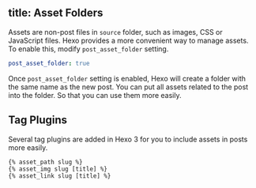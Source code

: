 title: Asset Folders
---
Assets are non-post files in `source` folder, such as images, CSS or JavaScript files. Hexo provides a more convenient way to manage assets. To enable this, modify `post_asset_folder` setting.

``` yaml
post_asset_folder: true
```

Once `post_asset_folder` setting is enabled, Hexo will create a folder with the same name as the new post. You can put all assets related to the post into the folder. So that you can use them more easily.

## Tag Plugins

Several tag plugins are added in Hexo 3 for you to include assets in posts more easily.

```
{% asset_path slug %}
{% asset_img slug [title] %}
{% asset_link slug [title] %}
```
